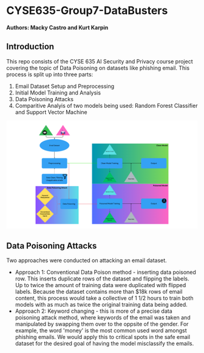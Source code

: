 # CYSE635-Group7-DataBusters
**Authors: Macky Castro and Kurt Karpin**

## Introduction

This repo consists of the CYSE 635 AI Security and Privacy course project covering the topic of Data Poisoning on datasets like phishing email. This process is split up into three parts:

1.  Email Dataset Setup and Preprocessing
2.  Initial Model Training and Analysis
3.  Data Poisoning Attacks
4.  Comparitive Analyis of two models being used: Random Forest Classifier and Support Vector Machine

![Group9-Model](img/Group9-Workflow.png)


## Data Poisoning Attacks
Two approaches were conducted on attacking an email dataset.

- Approach 1: Conventional Data Poison method - inserting data poisoned row. This inserts duplicate rows of the dataset and flipping the labels. Up to twice the amount of training data were duplicated with flipped labels. Because the dataset contains more than $18k rows of email content, this process would take a collective of 1 1/2 hours to train both models with as much as twice the original training data being added.
- Approach 2: Keyword changing - this is more of a precise data poisoning attack method, where keywords of the email was taken and manipulated by swapping them over to the oppsite of the gender. For example, the word 'money' is the most common used word amongst phishing emails. We would apply this to critical spots in the safe email dataset for the desired goal of having the model misclassify the emails. 

